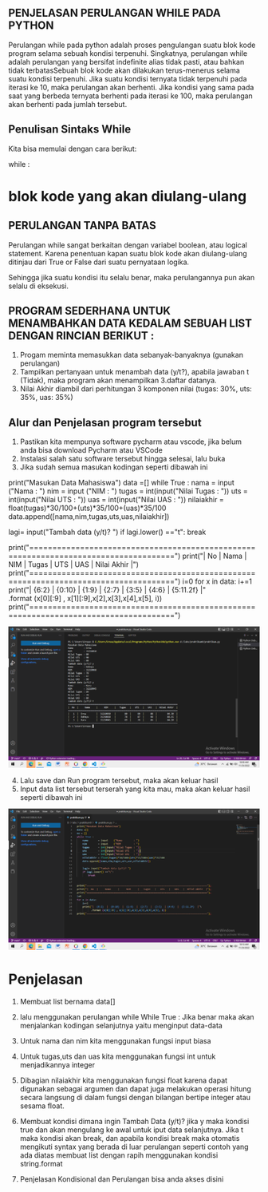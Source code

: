 ## PENJELASAN PERULANGAN WHILE PADA PYTHON
Perulangan while pada python adalah proses pengulangan suatu blok kode program selama sebuah kondisi terpenuhi. Singkatnya, perulangan while adalah perulangan yang bersifat indefinite alias tidak pasti, atau bahkan tidak terbatasSebuah blok kode akan dilakukan terus-menerus selama suatu kondisi terpenuhi. Jika suatu kondisi ternyata tidak terpenuhi pada iterasi ke 10, maka perulangan akan berhenti. Jika kondisi yang sama pada saat yang berbeda ternyata berhenti pada iterasi ke 100, maka perulangan akan berhenti pada jumlah tersebut.

## Penulisan Sintaks While
Kita bisa memulai dengan cara berikut:

 while <kondisi>:
  # blok kode yang akan diulang-ulang

  ## PERULANGAN TANPA BATAS
  Perulangan while sangat berkaitan dengan variabel boolean, atau logical statement. Karena penentuan kapan suatu blok kode akan diulang-ulang ditinjau dari True or False dari suatu pernyataan logika.

  Sehingga jika suatu kondisi itu selalu benar, maka perulangannya pun akan selalu di eksekusi.

## PROGRAM SEDERHANA UNTUK MENAMBAHKAN DATA KEDALAM SEBUAH LIST DENGAN RINCIAN BERIKUT :
1. Progam meminta memasukkan data sebanyak-banyaknya (gunakan perulangan)
2. Tampilkan pertanyaan untuk menambah data (y/t?), apabila jawaban t (Tidak), maka program akan menampilkan 3.daftar datanya.
3. Nilai Akhir diambil dari perhitungan 3 komponen nilai (tugas: 30%, uts: 35%, uas: 35%)

## Alur dan Penjelasan program tersebut
1. Pastikan kita mempunya software pycharm atau vscode, jika belum anda bisa download Pycharm atau VSCode
2. Instalasi salah satu software tersebut hingga selesai, lalu buka
3. Jika sudah semua masukan kodingan seperti dibawah ini

print("Masukan Data Mahasiswa")
data =[]
while True :
   nama       = input    ("Nama        : ")
   nim        = input    ("NIM         : ")
   tugas      = int(input("Nilai Tugas : "))
   uts        = int(input("Nilai UTS   : "))
   uas        = int(input("Nilai UAS   : "))
   nilaiakhir = float(tugas)*30/100+(uts)*35/100+(uas)*35/100
   data.append([nama,nim,tugas,uts,uas,nilaiakhir])

   lagi= input("Tambah data (y/t)? ")
   if lagi.lower() =="t":
       break


print("=====================================================================================")
print("|  No  |     Nama     |     NIM     |   Tugas   |   UTS   |   UAS   |  Nilai Akhir  |")
print("=====================================================================================")
i=0
for x in data:
   i+=1
   print("|  {6:2}  |  {0:10}  |  {1:9}  |  {2:7}  |  {3:5}  | {4:6}  |  {5:11.2f}  |"\
         .format (x[0][:9] , x[1][:9],x[2],x[3],x[4],x[5], i))
print("=====================================================================================")

![gambar1](Screenshot/gambar1%20(1).png)

4. Lalu save dan Run program tersebut, maka akan keluar hasil
5. Input data list tersebut terserah yang kita mau, maka akan keluar hasil seperti dibawah ini

![gambar2](Screenshot/gambar1%20(2).png)

# Penjelasan
1. Membuat list bernama data[]

2. lalu menggunakan perulangan while While True : Jika benar maka akan menjalankan kodingan selanjutnya yaitu menginput data-data

3. Untuk nama dan nim kita menggunakan fungsi input biasa

4. Untuk tugas,uts dan uas kita menggunakan fungsi int untuk menjadikannya integer

5. Dibagian nilaiakhir kita menggunakan fungsi float karena dapat digunakan sebagai argumen dan dapat juga melakukan operasi hitung secara langsung di dalam fungsi dengan bilangan bertipe integer atau sesama float.

6. Membuat kondisi dimana ingin Tambah Data (y/t)? jika y maka kondisi true dan akan mengulang ke awal untuk iput data selanjutnya. Jika t maka kondisi akan break, dan apabila kondisi break maka otomatis mengikuti syntax yang berada di luar perulangan seperti contoh yang ada diatas membuat list dengan rapih menggunakan kondisi string.format

7. Penjelasan Kondisional dan Perulangan bisa anda akses disini